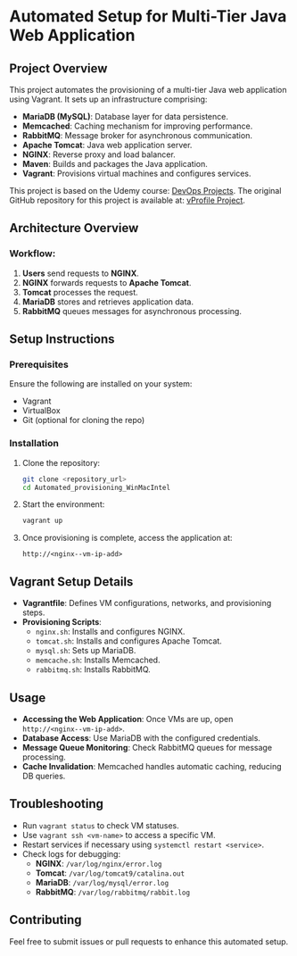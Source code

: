 # Automated Setup for Multi-Tier Java Web Application

## Project Overview

This project automates the provisioning of a multi-tier Java web application using Vagrant. It sets up an infrastructure comprising:

- **MariaDB (MySQL)**: Database layer for data persistence.
- **Memcached**: Caching mechanism for improving performance.
- **RabbitMQ**: Message broker for asynchronous communication.
- **Apache Tomcat**: Java web application server.
- **NGINX**: Reverse proxy and load balancer.
- **Maven**: Builds and packages the Java application.
- **Vagrant**: Provisions virtual machines and configures services.

This project is based on the Udemy course: [DevOps Projects](https://www.udemy.com/course/devopsprojects/).
The original GitHub repository for this project is available at: [vProfile Project](https://github.com/hkhcoder/vprofile-project).

## Architecture Overview

### Workflow:

1. **Users** send requests to **NGINX**.
2. **NGINX** forwards requests to **Apache Tomcat**.
3. **Tomcat** processes the request.
4. **MariaDB** stores and retrieves application data.
5. **RabbitMQ** queues messages for asynchronous processing.

## Setup Instructions

### Prerequisites

Ensure the following are installed on your system:

- Vagrant
- VirtualBox 
- Git (optional for cloning the repo)

### Installation

1. Clone the repository:
   ```sh
   git clone <repository_url>
   cd Automated_provisioning_WinMacIntel
   ```
2. Start the environment:
   ```sh
   vagrant up
   ```
3. Once provisioning is complete, access the application at:
   ```
   http://<nginx--vm-ip-add>
   ```

## Vagrant Setup Details

- **Vagrantfile**: Defines VM configurations, networks, and provisioning steps.
- **Provisioning Scripts**:
  - `nginx.sh`: Installs and configures NGINX.
  - `tomcat.sh`: Installs and configures Apache Tomcat.
  - `mysql.sh`: Sets up MariaDB.
  - `memcache.sh`: Installs Memcached.
  - `rabbitmq.sh`: Installs RabbitMQ.

## Usage

- **Accessing the Web Application**: Once VMs are up, open `http://<nginx--vm-ip-add>`.
- **Database Access**: Use MariaDB with the configured credentials.
- **Message Queue Monitoring**: Check RabbitMQ queues for message processing.
- **Cache Invalidation**: Memcached handles automatic caching, reducing DB queries.

## Troubleshooting

- Run `vagrant status` to check VM statuses.
- Use `vagrant ssh <vm-name>` to access a specific VM.
- Restart services if necessary using `systemctl restart <service>`.
- Check logs for debugging:
  - **NGINX**: `/var/log/nginx/error.log`
  - **Tomcat**: `/var/log/tomcat9/catalina.out`
  - **MariaDB**: `/var/log/mysql/error.log`
  - **RabbitMQ**: `/var/log/rabbitmq/rabbit.log`

## Contributing

Feel free to submit issues or pull requests to enhance this automated setup.



